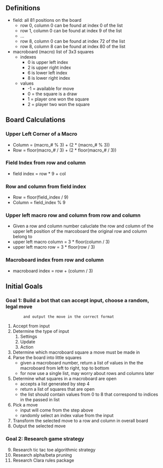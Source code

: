## Definitions
- field: all 81 positions on the board
  + row 0, column 0 can be found at index 0 of the list
  + row 1, column 0 can be found at index 9 of the list
  + ...
  + row 8, column 0 can be found at index 72 of the list
  + row 8, column 8 can be found at index 80 of the list
- macroboard (macro) list of 3x3 squares
  - indexes
    + 0 is upper left index
    + 2 is upper right index
    + 6 is lower left index
    + 8 is lower right index
  - values
    + -1 = available for move
    + 0 = the square is a draw 
    + 1 = player one won the square
    + 2 = player two won the square

## Board Calculations
### Upper Left Corner of a Macro
- Column = (macro_# % 3) + (2 * (macro_# % 3))
- Row = floor(macro_# / 3) + (2 * floor(macro_# / 3))

### Field Index from row and column
- field index = row * 9 + col

### Row and column from field index
- Row = floor(field_index / 9)
- Column = field_index % 9

### Upper left macro row and column from row and column
- Given a row and column number caluclate the row and column of the upper left
  position of the marcoboard the original row and column belong to
- upper left macro column = 3 * floor(column / 3) 
- upper left macro row = 3 * floor(row / 3)

### Macroboard index from row and column
- macroboard index = row + (column / 3)

## Initial Goals
### Goal 1: Build a bot that can accept input, choose a random, legal move
            and output the move in the correct format
1. Accept from input
2. Determine the type of input 
   1. Settings
   2. Update
   3. Action
3. Determine which macroboard square a move must be made in
4. Parse the board into little squares
   - given a macroboard number, return a list of values in the
     the macroboard from left to right, top to bottom
   - for now use a single list, may worry about rows and columns later
5. Determine what squares in a macroboard are open
   - accepts a list generated by step 4
   - return a list of squares that are open
   - the list should contain values from 0 to 8 that correspond
     to indices in the passed in list 
6. Pick a move
   - input will come from the step above
   - randomly select an index value from the input 
7. Transform the selected move to a row and column in overall board
8. Output the selected move

### Goal 2: Research game strategy
9. Research tic tac toe algorithmic strategy
10. Research alpha/beta pruning
11. Research Clara rules package

